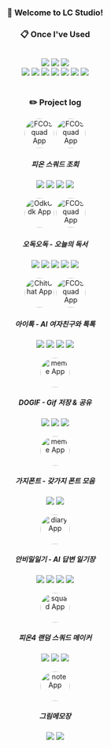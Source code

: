 <div align="center"> 

###  :wave: Welcome to LC Studio!
 
###  :clipboard: Once I've Used 
  
 <br/>

<img src="https://img.shields.io/badge/Android-34A853?style=for-the-badge&logo=Android&logoColor=white">
<img src="https://img.shields.io/badge/Kotlin-7F52FF?style=for-the-badge&logo=Kotlin&logoColor=white">
<img src="https://img.shields.io/badge/JAVA-007396?style=for-the-badge&logo=Java&logoColor=white"> <br>
<img src="https://img.shields.io/badge/jetpackcompose-4285F4?style=flat-square&logo=jetpackcompose&logoColor=white">
<img src="https://img.shields.io/badge/DaggerHilt-40AEF0?style=flat-square&logo=daggerhilt&logoColor=white">
<img src="https://img.shields.io/badge/Firebase-FFCA28?style=flat-square&logo=Firebase&logoColor=white">
<img src="https://img.shields.io/badge/Github-181717?style=flat-square&logo=Github&logoColor=white">
<img src="https://img.shields.io/badge/OpenAI-412991?style=flat-square&logo=OpenAI&logoColor=white">
<img src="https://img.shields.io/badge/Nexon-4285F4?style=flat-square&logo=Nexon&logoColor=white">
<img src="https://img.shields.io/badge/국립중앙도서관-F80000?style=flat-square&logoColor=white">

   <br/>
   <br/>
 
### :pencil2: Project log

<a href="https://github.com/YU-HASUNG/FCO_SQUAD" target="_blank" style="border-radius: 50%; overflow: hidden; display: inline-block;">
  <img src="https://play-lh.googleusercontent.com/6VgzDEm8LtdzmPBOxvOD5edO5u1hygO1YmJzXjo5PVbwaNakM5QTdDdHOfXSWONBujg=w240-h480-rw" alt="FCOSquad App" style="width: 60px; height: 60px; object-fit: cover;">
</a>

<a href="https://play.google.com/store/apps/details?id=leopardcat.studio.fcosquad" target="_blank" style="border-radius: 50%; overflow: hidden; display: inline-block;">
  <img src="https://static.vecteezy.com/system/resources/previews/022/484/501/original/google-play-store-icon-logo-symbol-free-png.png" alt="FCOSquad App" style="width: 60px; height: 60px; object-fit: cover;">
</a>

##### 피온 스쿼드 조회

<img src="https://img.shields.io/badge/Android-34A853?style=flat-square&logo=Android&logoColor=white">
<img src="https://img.shields.io/badge/Kotlin-7F52FF?style=flat-square&logo=Kotlin&logoColor=white">
<img src="https://img.shields.io/badge/DaggerHilt-40AEF0?style=flat-square&logo=daggerhilt&logoColor=white">
<img src="https://img.shields.io/badge/Nexon-4285F4?style=flat-square&logo=Nexon&logoColor=white">

  <br/>
  <br/>

<a href="https://github.com/YU-HASUNG/ODK_ODK" target="_blank" style="border-radius: 50%; overflow: hidden; display: inline-block;">
  <img src="https://play-lh.googleusercontent.com/g_LSQPXBjDC0SCypT5izI4FHf0VojJko5kFcyBwqdoa68IKGyE_Zfwf-dIK1R2dKeQ=w240-h480-rw" alt="OdkOdk App" style="width: 60px; height: 60px; object-fit: cover;">
</a>

<a href="https://play.google.com/store/apps/details?id=leopardcat.studio.odkodk" target="_blank" style="border-radius: 50%; overflow: hidden; display: inline-block;">
  <img src="https://static.vecteezy.com/system/resources/previews/022/484/501/original/google-play-store-icon-logo-symbol-free-png.png" alt="FCOSquad App" style="width: 60px; height: 60px; object-fit: cover;">
</a>

##### 오독오독 - 오늘의 독서

<img src="https://img.shields.io/badge/Android-34A853?style=flat-square&logo=Android&logoColor=white">
<img src="https://img.shields.io/badge/Kotlin-7F52FF?style=flat-square&logo=Kotlin&logoColor=white">
<img src="https://img.shields.io/badge/jetpackcompose-4285F4?style=flat-square&logo=jetpackcompose&logoColor=white">
<img src="https://img.shields.io/badge/DaggerHilt-40AEF0?style=flat-square&logo=daggerhilt&logoColor=white">
<img src="https://img.shields.io/badge/국립중앙도서관-F80000?style=flat-square&logoColor=white">

  <br/>
  <br/>

<a href="https://github.com/YU-HASUNG/ITALK" target="_blank" style="border-radius: 50%; overflow: hidden; display: inline-block;">
  <img src="https://play-lh.googleusercontent.com/-C0-iuMeCUA5WPUxaS57Twx-8p9TXtcDMLLmY8m1x9PbojbDQRfcCQKcfXF0mms1o2AS=w240-h480-rw" alt="ChitChat App" style="width: 60px; height: 60px; object-fit: cover;">
</a>

<a href="https://play.google.com/store/apps/details?id=leopardcat.studio.chitchat" target="_blank" style="border-radius: 50%; overflow: hidden; display: inline-block;">
  <img src="https://static.vecteezy.com/system/resources/previews/022/484/501/original/google-play-store-icon-logo-symbol-free-png.png" alt="FCOSquad App" style="width: 60px; height: 60px; object-fit: cover;">
</a>

##### 아이톡 - AI 여자친구와 톡톡

<img src="https://img.shields.io/badge/Android-34A853?style=flat-square&logo=Android&logoColor=white">
<img src="https://img.shields.io/badge/Kotlin-7F52FF?style=flat-square&logo=Kotlin&logoColor=white">
<img src="https://img.shields.io/badge/jetpackcompose-4285F4?style=flat-square&logo=jetpackcompose&logoColor=white">
<img src="https://img.shields.io/badge/OpenAI-412991?style=flat-square&logo=OpenAI&logoColor=white">
  
  <br/>
  <br/>

<a href="https://play.google.com/store/apps/details?id=leopardcat.studio.meme" target="_blank" style="border-radius: 50%; overflow: hidden; display: inline-block;">
  <img src="https://play-lh.googleusercontent.com/R_Ijel2c3WuiIFSep5n_LdWBeToIl3I6ngguMcHjP0paZR6IfKsGQDTrFkq4zX_hHg=w240-h480-rw" alt="meme App" style="width: 60px; height: 60px; object-fit: cover;">
</a>

##### DOGIF - Gif 저장 & 공유

<img src="https://img.shields.io/badge/Android-34A853?style=flat-square&logo=Android&logoColor=white">
<img src="https://img.shields.io/badge/Kotlin-7F52FF?style=flat-square&logo=Kotlin&logoColor=white">
<img src="https://img.shields.io/badge/jetpackcompose-4285F4?style=flat-square&logo=jetpackcompose&logoColor=white">

  <br/>
  <br/>

<a href="https://play.google.com/store/apps/details?id=leopardcat.studio.fontfreedown" target="_blank" style="border-radius: 50%; overflow: hidden; display: inline-block;">
  <img src="https://play-lh.googleusercontent.com/Vs3-lGTv4Vl4puDNW9WCby3ZJY0B76rpHnTVuEJCcOOWlL6vsOQY6VTfn_TmwkP_YfA=w240-h480-rw" alt="meme App" style="width: 60px; height: 60px; object-fit: cover;">
</a>

##### 가지폰트 - 갖가지 폰트 모음

<img src="https://img.shields.io/badge/Android-34A853?style=flat-square&logo=Android&logoColor=white">
<img src="https://img.shields.io/badge/Kotlin-7F52FF?style=flat-square&logo=Kotlin&logoColor=white">

  <br/>
  <br/>

<a href="https://play.google.com/store/apps/details?id=com.nonesecretdiary.diary" target="_blank" style="border-radius: 50%; overflow: hidden; display: inline-block;">
  <img src="https://play-lh.googleusercontent.com/IjQEqqbB9EMn6WhQtk7azCgCAuHgK1mtF3aOZbgKVBurLINu3NwL0YFQrCg0h4rQk9g=w240-h480-rw" alt="diary App" style="width: 60px; height: 60px; object-fit: cover;">
</a>

##### 안비밀일기 - AI 답변 일기장

<img src="https://img.shields.io/badge/Android-34A853?style=flat-square&logo=Android&logoColor=white">
<img src="https://img.shields.io/badge/Kotlin-7F52FF?style=flat-square&logo=Kotlin&logoColor=white">
<img src="https://img.shields.io/badge/jetpackcompose-4285F4?style=flat-square&logo=jetpackcompose&logoColor=white">
<img src="https://img.shields.io/badge/OpenAI-412991?style=flat-square&logo=OpenAI&logoColor=white">

  <br/>
  <br/>

<a href="https://play.google.com/store/apps/details?id=com.leopardcatstudio.randomsquad" target="_blank" style="border-radius: 50%; overflow: hidden; display: inline-block;">
  <img src="https://play-lh.googleusercontent.com/xeab4y7_BDciVmBo0cZwuT8p9agM5HfiO-650q3rm6mY8y3TkI4wW01f6CDUXcKakjA=w240-h480-rw" alt="squad App" style="width: 60px; height: 60px; object-fit: cover;">
</a>

##### 피온4 랜덤 스쿼드 메이커

<img src="https://img.shields.io/badge/Android-34A853?style=flat-square&logo=Android&logoColor=white">
<img src="https://img.shields.io/badge/JAVA-007396?style=flat-square&logo=Java&logoColor=white">
<img src="https://img.shields.io/badge/Nexon-4285F4?style=flat-square&logo=Nexon&logoColor=white">

  <br/>
  <br/>

<a href="https://play.google.com/store/apps/details?id=kr.co.company.drawproject" target="_blank" style="border-radius: 50%; overflow: hidden; display: inline-block;">
  <img src="https://play-lh.googleusercontent.com/Gnk9ppcQ3_ZrFoaVOwx1q3_5aK0Sr1C6l0U44Rk5U5eJcH2QxWthyx-0kWyVTelWq3M=w240-h480-rw" alt="note App" style="width: 60px; height: 60px; object-fit: cover;">
</a>

##### 그림메모장

<img src="https://img.shields.io/badge/Android-34A853?style=flat-square&logo=Android&logoColor=white">
<img src="https://img.shields.io/badge/JAVA-007396?style=flat-square&logo=Java&logoColor=white">

</div>
